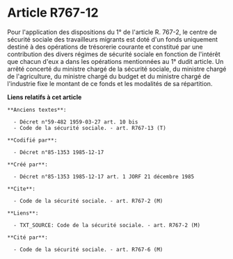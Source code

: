 # Article R767-12

Pour l'application des dispositions du 1° de l'article R. 767-2, le centre de sécurité sociale des travailleurs migrants est
doté d'un fonds uniquement destiné à des opérations de trésorerie courante et constitué par une contribution des divers
régimes de sécurité sociale en fonction de l'intérêt que chacun d'eux a dans les opérations mentionnées au 1° dudit article.
Un arrêté concerté du ministre chargé de la sécurité sociale, du ministre chargé de l'agriculture, du ministre chargé du
budget et du ministre chargé de l'industrie fixe le montant de ce fonds et les modalités de sa répartition.

**Liens relatifs à cet article**

	**Anciens textes**:

	  - Décret n°59-482 1959-03-27 art. 10 bis
	  - Code de la sécurité sociale. - art. R767-13 (T)

	**Codifié par**:

	  - Décret n°85-1353 1985-12-17

	**Créé par**:

	  - Décret n°85-1353 1985-12-17 art. 1 JORF 21 décembre 1985

	**Cite**:

	  - Code de la sécurité sociale. - art. R767-2 (M)

	**Liens**:

	  - TXT_SOURCE: Code de la sécurité sociale. - art. R767-2 (M)

	**Cité par**:

	  - Code de la sécurité sociale. - art. R767-6 (M)
